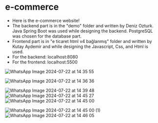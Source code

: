 # e-commerce

- Here is the e-commerce website!
- The backend part is in the "demo" folder and written by Deniz Ozturk. Java Spring Boot was used while designing the backend. PostgreSQL was chosen for the database part.
- Frontend part is in "e ticaret html v4 bağlanmış" folder and written by Kutay Aydemir and while designing the Javascript, Css, and Html is used.
- For the backend: localhost:8080
- For the frontend: localhost:5500


![WhatsApp Image 2024-07-22 at 14 35 55](https://github.com/user-attachments/assets/10c5b16d-7c49-4c6d-99b4-b9d73bb757d2)

![WhatsApp Image 2024-07-22 at 14 36 36](https://github.com/user-attachments/assets/5615a440-1836-4119-8d0a-bd4e0fb3b0c8)

![WhatsApp Image 2024-07-22 at 14 39 48](https://github.com/user-attachments/assets/7b3eb772-e659-4786-bfa6-1e20edc1d5bb)
![WhatsApp Image 2024-07-22 at 14 45 27](https://github.com/user-attachments/assets/a3953003-9e75-4c8d-9627-e802c723a0b4)
![WhatsApp Image 2024-07-22 at 14 45 00](https://github.com/user-attachments/assets/38a92107-99f7-4512-8a3c-1b7ef9d7c6f4)

![WhatsApp Image 2024-07-22 at 14 45 00 (1)](https://github.com/user-attachments/assets/6954d05a-f54a-4ba9-a3ca-9263de4a7979)
![WhatsApp Image 2024-07-22 at 14 46 05](https://github.com/user-attachments/assets/9cc0a10d-0f8c-4e61-89d7-fee5c3c731b6)
